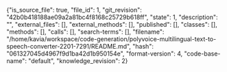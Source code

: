 {"is_source_file": true, "file_id": 1, "git_revision": "42b0b418188ae09a2a81bc4f8168c25729b618ff", "state": 1, "description": "", "external_files": [], "external_methods": [], "published": [], "classes": [], "methods": [], "calls": [], "search-terms": [], "filename": "/home/kavia/workspace/code-generation/polyvoice-multilingual-text-to-speech-converter-2201-7291/README.md", "hash": "061327045d4967f9d1ba42d1b950154e", "format-version": 4, "code-base-name": "default", "knowledge_revision": 2}